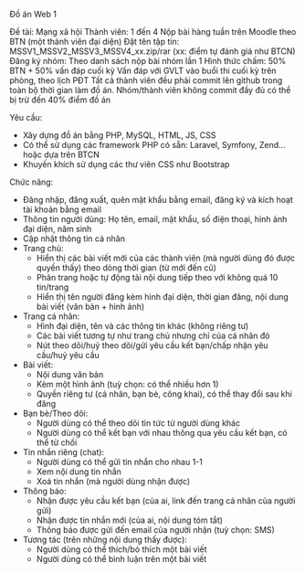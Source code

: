 Đồ án Web 1

Đề tài: Mạng xã hội
Thành viên: 1 đến 4
Nộp bài hàng tuần trên Moodle theo BTN (một thành viên đại diện)
Đặt tên tập tin: MSSV1_MSSV2_MSSV3_MSSV4_xx.zip/rar (xx: điểm tự đánh giá như BTCN)
Đăng ký nhóm: Theo danh sách nộp bài nhóm lần 1
Hình thức chấm: 50% BTN + 50% vấn đáp cuối kỳ
Vấn đáp với GVLT vào buổi thi cuối kỳ trên phòng, theo lịch PĐT
Tất cả thành viên đều phải commit lên github trong toàn bộ thời gian làm đồ án. Nhóm/thành viên không commit đầy đủ có thể bị trừ đến 40% điểm đồ án

Yêu cầu:
- Xây dựng đồ án bằng PHP, MySQL, HTML, JS, CSS
- Có thể sử dụng các framework PHP có sẵn: Laravel, Symfony, Zend... hoặc dựa trên BTCN
- Khuyến khích sử dụng các thư viên CSS như Bootstrap

Chức năng:
- Đăng nhập, đăng xuất, quên mật khẩu bằng email, đăng ký và kích hoạt tài khoản bằng email
- Thông tin người dùng: Họ tên, email, mật khẩu, số điện thoại, hình ảnh đại diện, năm sinh
- Cập nhật thông tin cá nhân
- Trang chủ:
  + Hiển thị các bài viết mới của các thành viên (mà người dùng đó được quyền thấy) theo dòng thời gian (từ mới đến cũ)
  + Phân trang hoặc tự động tải nội dung tiếp theo với không quá 10 tin/trang
  + Hiển thị tên người đăng kèm hình đại diện, thời gian đăng, nội dung bài viết (văn bản + hình ảnh)
- Trang cá nhân:
  + Hình đại diện, tên và các thông tin khác (không riêng tư)
  + Các bài viết tương tự như trang chủ nhưng chỉ của cá nhân đó
  + Nút theo dõi/huỷ theo dõi/gửi yêu cầu kết bạn/chấp nhận yêu cầu/huỷ yêu cầu
- Bài viết:
  + Nội dung văn bản
  + Kèm một hình ảnh (tuỳ chọn: có thể nhiều hơn 1)
  + Quyền riêng tư (cá nhân, bạn bè, công khai), có thể thay đổi sau khi đăng
- Bạn bè/Theo dõi:
  + Người dùng có thể theo dõi tin tức từ người dùng khác
  + Người dùng có thể kết bạn với nhau thông qua yêu cầu kết bạn, có thể từ chối
- Tin nhắn riêng (chat):
  + Người dùng có thể gửi tin nhắn cho nhau 1-1
  + Xem nội dung tin nhắn
  + Xoá tin nhắn (mà người dùng nhận được)
- Thông báo:
  + Nhận được yêu cầu kết bạn (của ai, link đến trang cá nhân của người gửi)
  + Nhận được tin nhắn mới (của ai, nội dung tóm tắt)
  + Thông báo được gửi đến email của người nhận (tuỳ chọn: SMS)
- Tương tác (trên những nội dung thấy được):
  + Người dùng có thể thích/bỏ thích một bài viết
  + Người dùng có thể bình luận trên một bài viết
